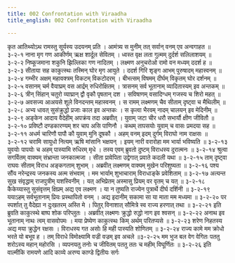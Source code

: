 ```yaml
---
title: 002 Confrontation with Viraadha
title_english: 002 Confrontation with Viraadha

---
```

<div class="audioEmbed"  caption="श्रीराम-हरिसीताराममूर्ति-घनपाठिभ्यां वचनम्" src="https://archive.org/download/Ramayana-recitation-Sriram-harisItArAmamUrti-Ghanapaati-v2/Kanda_3/Kanda_3_ARK-002-Viradhena_Sita_Apaharanam.mp3"></div>
कृत आतिथ्योऽथ रामस्तु सूर्यस्य उदयनम् प्रति ।  
आमंत्र्य स मुनीम् तत् सर्वान् वनम् एव अन्वगाहत ॥ ३-२-१  
नाना मृग गण आकीर्णम् ऋक्ष शार्दूल सेवितम् ।  
ध्वस्त वृक्ष लता गुल्मम् दुर्दर्श सलिलाशयम् ॥ ३-२-२  
निष्कूजमाना शकुनि झिल्लिका गण नादितम् ।  
लक्ष्मण अनुचरोओ रामो वन मध्यम् ददर्श ह ॥ ३-२-३  
सीताया सह काकुत्स्थः तस्मिन् घोर मृग आयुते ।  
ददर्श गिरि शृङ्ग आभम् पुरुषादम् महास्वनम् ॥ ३-२-४  
गम्भीर अक्षम् महावक्त्रम् विकटम् विकटोदरम् ।  
बीभत्सम् विषमम् दीर्घम् विकृतम् घोर दर्शनम् ॥ ३-२-५  
वसानम् चर्म वैयाघ्रम् वस आर्द्रम् रुधिरोक्षितम् ।  
त्रासनम् सर्व भूतानाम् व्यादितास्यम् इव अन्तकम् ॥ ३-२-६  
त्रीन् सिंहान् चतुरो व्याघ्रान् द्वौ वृकौ पृषतान् दश ।  
सविषाणम् वसादिग्धम् गजस्य च शिरो महत् ॥ ३-२-७  
अवसज्य आअयसे शूले विनदन्तम् महास्वनम् ।  
स रामम् लक्ष्मणम् चैव सीताम् दृष्ट्वा च मैथिलीम् ॥ ३-२-८  
अभ्य धावत् सुसंक्रुद्धो प्रजाः काल इव अन्तकः ।  
स कृत्वा भैरवम् नादम् चालयन् इव मेदिनीम् ॥ ३-२-९  
अङ्केन आदाय वैदेहीम् अपक्रंय तदा अब्रवीत् ।  
युवाम् जटा चीर धरौ सभार्यौ क्षीण जीवितौ ॥ ३-२-१०  
प्रविष्टौ दण्डकारण्यम् शर चाप असि पाणिनौ ।  
कथम् तापसयोः युवाम् च वासः प्रमदया सह ॥ ३-२-११  
अधर्म चारिणौ पापौ कौ युवाम् मुनि दूषकौ ।  
अहम् वनम् इदम् दुर्गम् विराघो नाम राक्षसः ॥ ३-२-१२  
चरामि सायुधो नित्यम् ऋषि मांसानि भक्षयन् ।  
इयम् नारी वरारोहा मम भार्या भविष्यति ॥ ३-२-१३  
युवयोः पापयोः च अहम् पास्यामि रुधिरम् मृधे ।  
तस्य एवम् ब्रुवतो दुष्टम् विराधस्य दुरात्मनः ॥ ३-२-१४  
श्रुत्वा सगर्वितम् वाक्यम् संभ्रान्ता जनकात्मजा ।  
सीता प्रावेपिता उद्वेगात् प्रवाते कदली यथा ॥ ३-२-१५  
ताम् दृष्ट्वा राघवः सीताम् विराध अङ्कगताम् शुभाम् ।  
अब्रवीत् लक्ष्मणम् वाक्यम् मुखेन परिशुष्यता ॥ ३-२-१६  
पश्य सौंय नरेन्द्रस्य जनकस्य अत्म संभवाम् ।  
मम भार्याम् शुभाचाराम् विराधाङ्के प्रवेशिताम् ॥ ३-२-१७  
अत्यन्त सुख संवृद्धाम् राजपुत्रीम् यशस्विनीम् ।  
यत् अभिप्रेतम् अस्मासु प्रियम् वर वृतम् च यत् ॥ ३-२-१८  
कैकेय्यास्तु सुसंवृत्तम् क्षिप्रम् अद्य एव लक्ष्मण ।  
या न तुष्यति राज्येन पुत्रार्थे दीर्घ दर्शिनी ॥ ३-२-१९  
ययाऽहम् सर्वभूतानाम् प्रियः प्रस्थापितो वनम् ।  
अद्य इदानीम् सकामा सा या माता मम मध्यमा ॥ ३-२-२०  
पर स्पर्शात् तु वैदेह्या न दुःखतरम् अस्ति मे ।  
पितुर् विनाशात् सौमित्रे स्व राज्य हरणात् तथा ॥ ३-२-२१  
इति ब्रुवति काकुत्स्थे बाष्प शोक परिप्लुतः ।  
अब्रवीत् लक्ष्मणः क्रुद्धो रुद्धो नाग इव श्वसन् ॥ ३-२-२२  
अनाथ इव भूतानाम् नाथः त्वम् वासवोपमः ।  
मया प्रेष्येण काकुत्स्थः किम् अर्थम् परितप्यसे ॥ ३-२-२३  
शरेण निहतस्य अद्य मया क्रुद्धेन रक्षसः ।  
विराधस्य गत असोः हि मही पास्यति शोणितम् ॥ ३-२-२४  
राज्य कामे मम क्रोधो भरते यो बभूव ह ।  
तम् विराधे विमोक्ष्यामि वज्री वज्रम् इव अचले ॥३-२-२५  
मम भुज बल वेग वेगितः  
पततु शरोऽस्य महान् महोरसि ।  
व्यपनयतु तनोः च जीवितम्  
पततु ततः च महीम् विघूर्णितः ॥ ३-२-२६  
इति वाल्मीकि रामयणे आदि काव्ये अरण्य काण्डे द्वितीयः सर्गः